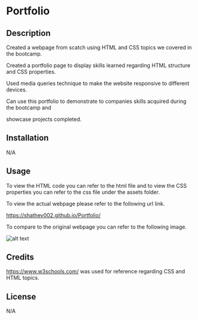 # Portfolio

## Description

Created a webpage from scatch using HTML and CSS topics we covered in the bootcamp. 

Created a portfolio page to display skills learned regarding HTML structure and CSS properties. 

Used media queries technique to make the website responsive to different devices. 

Can use this portfolio to demonstrate to companies skills acquired during the bootcamp and 

showcase projects completed. 

## Installation

N/A

## Usage

To view the HTML code you can refer to the html file and to view the CSS properties 
you can refer to the css file under the assets folder. 

To view the actual webpage please refer to the following url link.

https://shathev002.github.io/Portfolio/

To compare to the original webpage you can refer to the following image. 

![alt text](./assets/web%20page%20screenshot.png)

## Credits

https://www.w3schools.com/ was used for reference regarding CSS and HTML topics. 

## License

N/A